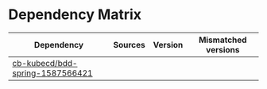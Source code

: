 # Dependency Matrix

Dependency | Sources | Version | Mismatched versions
---------- | ------- | ------- | -------------------
[cb-kubecd/bdd-spring-1587566421](https://github.com/cb-kubecd/bdd-spring-1587566421.git) |  | []() | 
